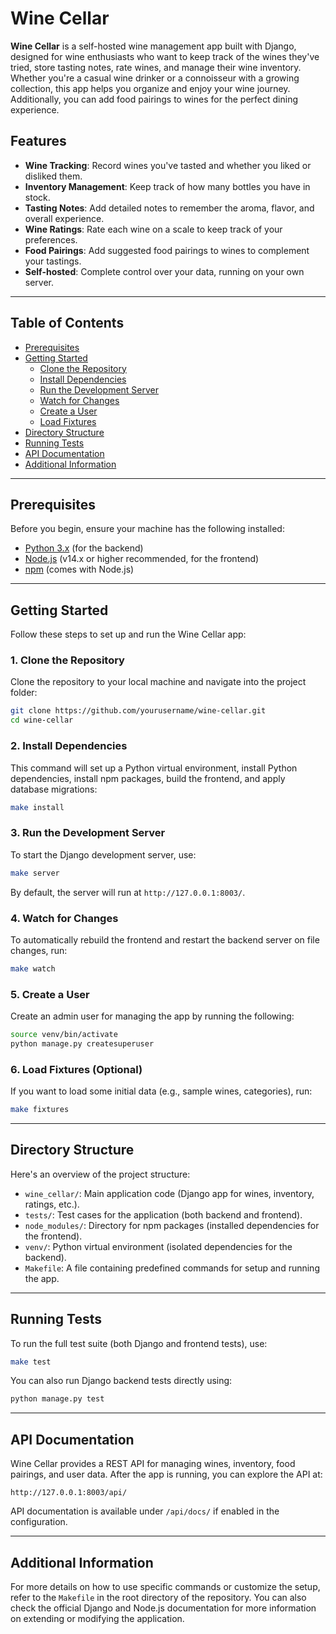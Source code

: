 
# Wine Cellar

**Wine Cellar** is a self-hosted wine management app built with Django, designed for wine enthusiasts who want to keep track of the wines they've tried, store tasting notes, rate wines, and manage their wine inventory. Whether you're a casual wine drinker or a connoisseur with a growing collection, this app helps you organize and enjoy your wine journey. Additionally, you can add food pairings to wines for the perfect dining experience.

## Features

- **Wine Tracking**: Record wines you've tasted and whether you liked or disliked them.
- **Inventory Management**: Keep track of how many bottles you have in stock.
- **Tasting Notes**: Add detailed notes to remember the aroma, flavor, and overall experience.
- **Wine Ratings**: Rate each wine on a scale to keep track of your preferences.
- **Food Pairings**: Add suggested food pairings to wines to complement your tastings.
- **Self-hosted**: Complete control over your data, running on your own server.

---

## Table of Contents

- [Prerequisites](#prerequisites)
- [Getting Started](#getting-started)
  - [Clone the Repository](#1-clone-the-repository)
  - [Install Dependencies](#2-install-dependencies)
  - [Run the Development Server](#3-run-the-development-server)
  - [Watch for Changes](#4-watch-for-changes)
  - [Create a User](#5-create-a-user)
  - [Load Fixtures](#6-load-fixtures)
- [Directory Structure](#directory-structure)
- [Running Tests](#running-tests)
- [API Documentation](#api-documentation)
- [Additional Information](#additional-information)

---

## Prerequisites

Before you begin, ensure your machine has the following installed:

- [Python 3.x](https://www.python.org/downloads/) (for the backend)
- [Node.js](https://nodejs.org/) (v14.x or higher recommended, for the frontend)
- [npm](https://www.npmjs.com/get-npm) (comes with Node.js)

---

## Getting Started

Follow these steps to set up and run the Wine Cellar app:

### 1. Clone the Repository

Clone the repository to your local machine and navigate into the project folder:

```sh
git clone https://github.com/yourusername/wine-cellar.git
cd wine-cellar
```

### 2. Install Dependencies

This command will set up a Python virtual environment, install Python dependencies, install npm packages, build the frontend, and apply database migrations:

```sh
make install
```

### 3. Run the Development Server

To start the Django development server, use:

```sh
make server
```

By default, the server will run at `http://127.0.0.1:8003/`.

### 4. Watch for Changes

To automatically rebuild the frontend and restart the backend server on file changes, run:

```sh
make watch
```

### 5. Create a User

Create an admin user for managing the app by running the following:

```sh
source venv/bin/activate
python manage.py createsuperuser
```

### 6. Load Fixtures (Optional)

If you want to load some initial data (e.g., sample wines, categories), run:

```sh
make fixtures
```

---

## Directory Structure

Here's an overview of the project structure:

- `wine_cellar/`: Main application code (Django app for wines, inventory, ratings, etc.).
- `tests/`: Test cases for the application (both backend and frontend).
- `node_modules/`: Directory for npm packages (installed dependencies for the frontend).
- `venv/`: Python virtual environment (isolated dependencies for the backend).
- `Makefile`: A file containing predefined commands for setup and running the app.

---

## Running Tests

To run the full test suite (both Django and frontend tests), use:

```sh
make test
```

You can also run Django backend tests directly using:

```sh
python manage.py test
```

---

## API Documentation

Wine Cellar provides a REST API for managing wines, inventory, food pairings, and user data. After the app is running, you can explore the API at:

```plaintext
http://127.0.0.1:8003/api/
```

API documentation is available under `/api/docs/` if enabled in the configuration.

---

## Additional Information

For more details on how to use specific commands or customize the setup, refer to the `Makefile` in the root directory of the repository. You can also check the official Django and Node.js documentation for more information on extending or modifying the application.
